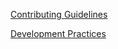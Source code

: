 [Contributing Guidelines](docs/content/en/docs/community/contributing.md)

[Development Practices](docs/developer/README.md)